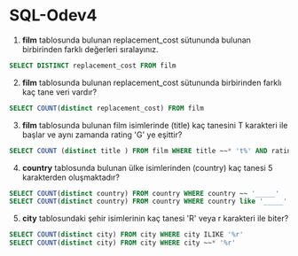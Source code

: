 # SQL-Odev4

1. **film** tablosunda bulunan replacement_cost sütununda bulunan birbirinden farklı değerleri sıralayınız.
```sql
SELECT DISTINCT replacement_cost FROM film 
```
2. **film** tablosunda bulunan replacement_cost sütununda birbirinden farklı kaç tane veri vardır?
```sql
SELECT COUNT(distinct replacement_cost) FROM film 
```
3. **film** tablosunda bulunan film isimlerinde (title) kaç tanesini T karakteri ile başlar ve aynı zamanda rating 'G' ye eşittir?
```sql
SELECT COUNT (distinct title ) FROM film WHERE title ~~* 't%' AND rating = 'G'
```
4. **country** tablosunda bulunan ülke isimlerinden (country) kaç tanesi 5 karakterden oluşmaktadır?
```sql
SELECT COUNT(distinct country) FROM country WHERE country ~~ '_____'
SELECT COUNT(distinct country) FROM country WHERE country like '_____'
```
5. **city** tablosundaki şehir isimlerinin kaç tanesi 'R' veya r karakteri ile biter?
```sql
SELECT COUNT(distinct city) FROM city WHERE city ILIKE '%r'
SELECT COUNT(distinct city) FROM city WHERE city ~~* '%r'
```
